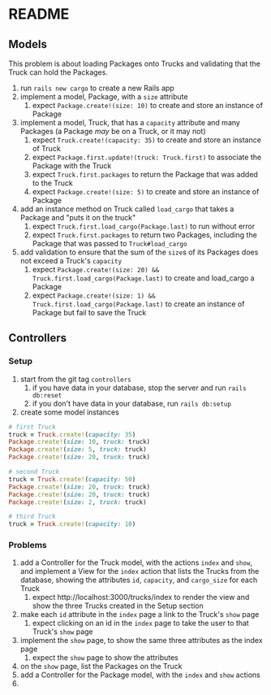# README

## Models

This problem is about loading Packages onto Trucks and validating that the Truck can hold the Packages.

1. run `rails new cargo` to create a new Rails app
2. implement a model, Package, with a `size` attribute
   1. expect `Package.create!(size: 10)` to create and store an instance of Package
3. implement a model, Truck, that has a `capacity` attribute and many Packages (a Package _may_ be on a Truck, or it may not)
   1. expect `Truck.create!(capacity: 35)` to create and store an instance of Truck
   2. expect `Package.first.update!(truck: Truck.first)` to associate the Package with the Truck
   3. expect `Truck.first.packages` to return the Package that was added to the Truck
   4. expect `Package.create!(size: 5)` to create and store an instance of Package
4. add an instance method on Truck called `load_cargo` that takes a Package and "puts it on the truck"
   1. expect `Truck.first.load_cargo(Package.last)` to run without error
   2. expect `Truck.first.packages` to return two Packages, including the Package that was passed to `Truck#load_cargo`
5. add validation to ensure that the sum of the `size`s of its Packages does not exceed a Truck's `capacity`
   1. expect `Package.create!(size: 20) && Truck.first.load_cargo(Package.last)` to create and load_cargo a Package
   2. expect `Package.create!(size: 1) && Truck.first.load_cargo(Package.last)` to create an instance of Package but fail to save the Truck

## Controllers

### Setup

1. start from the git tag `controllers`
   1. if you have data in your database, stop the server and run `rails db:reset`
   2. if you don't have data in your database, run `rails db:setup`
2. create some model instances

```ruby
# first Truck
truck = Truck.create!(capacity: 35)
Package.create!(size: 10, truck: truck)
Package.create!(size: 5, truck: truck)
Package.create!(size: 20, truck: truck)

# second Truck
truck = Truck.create!(capacity: 50)
Package.create!(size: 20, truck: truck)
Package.create!(size: 20, truck: truck)
Package.create!(size: 2, truck: truck)

# third Truck
truck = Truck.create!(capacity: 10)
```

### Problems

1. add a Controller for the Truck model, with the actions `index` and `show`, and implement a View for the `index` action that lists the Trucks from the database, showing the attributes `id`, `capacity`, and `cargo_size` for each Truck
   1. expect http://localhost:3000/trucks/index to render the view and show the three Trucks created in the Setup section
2. make each `id` attribute in the `index` page a link to the Truck's `show` page
   1. expect clicking on an id in the `index` page to take the user to that Truck's `show` page
3. implement the `show` page, to show the same three attributes as the index page
   1. expect the `show` page to show the attributes
4. on the `show` page, list the Packages on the Truck
5. add a Controller for the Package model, with the `index` and `show` actions
6. 
